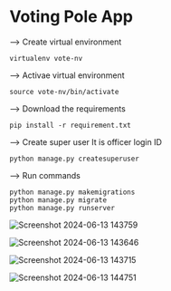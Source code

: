 <h1> Voting Pole App </h1>

-->         Create virtual environment

    virtualenv vote-nv

-->         Activae virtual environment

    source vote-nv/bin/activate

-->         Download the requirements

    pip install -r requirement.txt

-->         Create super user 
            It is officer login ID

    python manage.py createsuperuser

-->         Run commands

    python manage.py makemigrations
    python manage.py migrate
    python manage.py runserver

![Screenshot 2024-06-13 143759](https://github.com/harsha00007/Voting-Pole-App/assets/135260913/0c5c5503-921f-4d7c-80ef-59f257592d42)

![Screenshot 2024-06-13 143646](https://github.com/harsha00007/Voting-Pole-App/assets/135260913/42c5d9e5-56e9-4484-b09e-5739e919a2c9)

![Screenshot 2024-06-13 143715](https://github.com/harsha00007/Voting-Pole-App/assets/135260913/f7eaa513-2530-4784-8ba5-2a9a40130bd7)

![Screenshot 2024-06-13 144751](https://github.com/harsha00007/Voting-Pole-App/assets/135260913/d0a62263-c1f2-473e-9652-8b7bba20f123)


